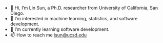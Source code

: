 - 👋 Hi, I’m Lin Sun, a Ph.D. researcher from University of California, San Diego.
- 👀 I’m interested in machine learning, statistics, and software development.
- 🌱 I’m currently learning software development.
- 📫 How to reach me lsun@ucsd.edu

<!---
LinSun-UCSD/LinSun-UCSD is a ✨ special ✨ repository because its `README.md` (this file) appears on your GitHub profile.
You can click the Preview link to take a look at your changes.
--->
